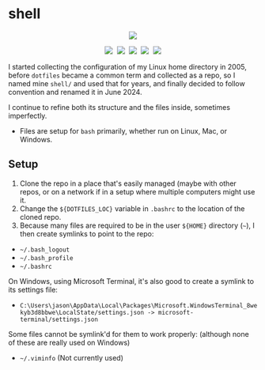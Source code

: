 # shell

<p align="center">
  <kbd>
      <img src="https://img.shields.io/badge/Open%20Source-3DA639?logo=Open%20Source%20Initiative &logoColor=white" />
  </kbd>
</p>
<p align="center">
  <kbd>
      <img src="https://img.shields.io/badge/Git-F05032?logo=Git&logoColor=white" />
      <img src="https://img.shields.io/badge/Python-3776AB?logo=Python&logoColor=white" />
      <img src="https://img.shields.io/badge/Vim-019733?logo=Vim&logoColor=white" />
      <img src="https://img.shields.io/badge/Visual%20Studio%20Code-007ACC?logo=Visual%20Studio%20Code&logoColor=white" />
      <img src="https://img.shields.io/badge/Microsoft%20Terminal-4D4D4D?logo=Windows%20Terminal&logoColor=white" />
  </kbd>
</p>

I started collecting the configuration of my Linux home directory in 2005,
before `dotfiles` became a common term and collected as a repo, so I named mine
`shell/` and used that for years, and finally decided to follow convention and
renamed it in June 2024.

I continue to refine both its structure and the files inside, sometimes imperfectly.
* Files are setup for `bash` primarily, whether run on Linux, Mac, or Windows.


## Setup
1. Clone the repo in a place that's easily managed (maybe with other repos, or
on a network if in a setup where multiple computers might use it.
1. Change the `${DOTFILES_LOC}` variable in `.bashrc` to the location of the
cloned repo.
1. Because many files are required to be in the user `${HOME}` directory (`~`), I then create symlinks to point to the repo:
  * `~/.bash_logout`
  * `~/.bash_profile`
  * `~/.bashrc`


On Windows, using Microsoft Terminal, it's also good to create a symlink to its settings file:
* `C:\Users\jason\AppData\Local\Packages\Microsoft.WindowsTerminal_8wekyb3d8bbwe\LocalState/settings.json -> microsoft-terminal/settings.json`


Some files cannot be symlink'd for them to work properly: (although none of these are really used on Windows)
* `~/.viminfo` (Not currently used)
